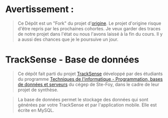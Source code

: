 # Avertissement :
> Ce Dépôt est un "Fork" du projet d'[origine](https://github.com/DFC-Informatique-Cegep-de-Sainte-Foy/420-W57-SF_E23_4394_TrackSense_BD). Le projet d'origine risque d'être repris par les prochaines cohortes. Je veux garder des traces de notre projet dans l'état ou nous l'avons laissé à la fin du cours. Il y a aussi des chances que je le poursuive un jour.

# TrackSense - Base de données

> Ce dépôt fait parti du projet [TrackSense](https://github.com/DFC-Informatique-Cegep-de-Sainte-Foy/TrackSense) développé par des étudiants du programme [Techniques de l'informatique - Programmation, bases de données et serveurs](https://dfc.csfoy.ca/retourner-aux-etudes/programmes-a-temps-plein/informatique/techniques-de-linformatique-programmation-bases-de-donnees-et-serveurs-dec-accelere/) du cégep de Ste-Foy, dans le cadre de leur projet de synthèse.
 
> La base de données permet le stockage des données qui sont générées par votre TrackSense et par l'application mobile.
> Elle est écrite en MySQL.

